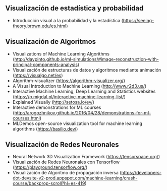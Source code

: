 ## Visualización de estadística y probabilidad
- Introducción visual a la probabilidad y la estadística (https://seeing-theory.brown.edu/es.html)

## Visualización de Algoritmos 
- Visualizations of Machine Learning Algorithms (http://davpinto.github.io/ml-simulations/#image-reconstruction-with-principal-components-analysis)
- Visualización de estructuras de datos y algoritmos mediante animación (https://visualgo.net/es)
- Algorithm-visualizer (https://algorithm-visualizer.org/)
- A Visual Introduction to Machine Learning (http://www.r2d3.us/)
- Interactive Machine Learning, Deep Learning and Statistics websites (https://p.migdal.pl/interactive-machine-learning-list/)
- Explained Visually (http://setosa.io/ev/)
- Interactive demonstrations for ML courses (http://arogozhnikov.github.io/2016/04/28/demonstrations-for-ml-courses.html)
- MLDemos open-source visualization tool for machine learning algorithms (https://basilio.dev/)

## Visualización de Redes Neuronales
- Neural Network 3D Visualization Framework (https://tensorspace.org/)
- Visualización de Redes Neuronales con Tensorflow (https://playground.tensorflow.org/)
- Visualización de Algoritmo de propagación inversa (https://developers-dot-devsite-v2-prod.appspot.com/machine-learning/crash-course/backprop-scroll?hl=es-419)

